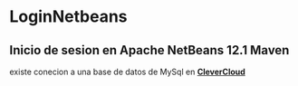# LoginNetbeans
##  Inicio de sesion en Apache NetBeans 12.1 Maven
existe conecion a una base de datos de MySql en [**CleverCloud**](https://www.clever-cloud.com/en/)
